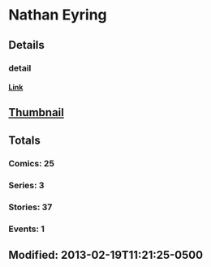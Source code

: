 # Nathan  Eyring 
## Details
### detail
#### [Link](http://marvel.com/comics/creators/6799/nathan_eyring?utm_campaign=apiRef&utm_source=225578a89fc76f3d20fbffda5d17a88d)
## [Thumbnail](http://i.annihil.us/u/prod/marvel/i/mg/b/b0/4bb4ba16d3a48.jpg)
## Totals
### Comics: 25
### Series: 3
### Stories: 37
### Events: 1
## Modified: 2013-02-19T11:21:25-0500